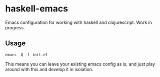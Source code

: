# haskell-emacs

Emacs configuration for working with haskell and clojurescript. Work in
progress.

## Usage

```emacs -Q -l init.el```

This means you can leave your existing emacs config as is, and just play
around with this and develop it in isolation.
